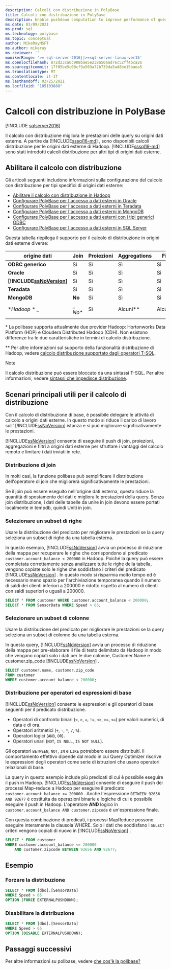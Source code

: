 ```yaml
---
description: Calcoli con distribuzione in PolyBase
title: Calcoli con distribuzione in PolyBase
dexcription: Enable pushdown computation to improve performance of queries on your Hadoop cluster. You can select a subset of rows/columns in an external table for pushdown.
ms.date: 03/09/2021
ms.prod: sql
ms.technology: polybase
ms.topic: conceptual
author: MikeRayMSFT
ms.author: mikeray
ms.reviewer: ''
monikerRange: '>= sql-server-2016||>=sql-server-linux-ver15'
ms.openlocfilehash: 872d23ca6c908bae5e238a50aad76c52ff4bca26
ms.sourcegitcommit: 17f05be5c08cf9a503a72b739da5ad8be15baea5
ms.translationtype: MT
ms.contentlocale: it-IT
ms.lasthandoff: 03/25/2021
ms.locfileid: "105103888"
---
```

# <a name="pushdown-computations-in-polybase"></a>Calcoli con distribuzione in PolyBase

[!INCLUDE [sqlserver2016](../../includes/applies-to-version/sqlserver2016.md)]

Il calcolo con distribuzione migliora le prestazioni delle query su origini dati esterne. A partire da [!INCLUDE[sssql16-md](../../includes/sssql16-md.md)] , sono disponibili calcoli distribuzione per le origini dati esterne di Hadoop. [!INCLUDE[sssql19-md](../../includes/sssql19-md.md)] sono stati introdotti calcoli distribuzione per altri tipi di origini dati esterne.  

## <a name="enable-pushdown-computation"></a> Abilitare il calcolo con distribuzione

Gli articoli seguenti includono informazioni sulla configurazione del calcolo con distribuzione per tipi specifici di origini dati esterne:

- [Abilitare il calcolo con distribuzione in Hadoop](polybase-configure-hadoop.md#pushdown)
- [Configurare PolyBase per l'accesso a dati esterni in Oracle](polybase-configure-oracle.md)
- [Configurare PolyBase per l'accesso a dati esterni in Teradata](polybase-configure-teradata.md)
- [Configurare PolyBase per l'accesso a dati esterni in MongoDB](polybase-configure-mongodb.md)
- [Configurare PolyBase per l'accesso a dati esterni con i tipi generici ODBC](polybase-configure-odbc-generic.md)
- [Configurare PolyBase per l'accesso a dati esterni in SQL Server](polybase-configure-sql-server.md)

Questa tabella riepiloga il supporto per il calcolo di distribuzione in origini dati esterne diverse:

| origine dati      | Join  | Proiezioni | Aggregations | Filtri   | Statistiche |
|------------------|--------|-------------|--------------|-----------|------------|
| **ODBC generico** | Sì    | Sì         | Sì          | Sì       | Sì        |  
| **Oracle**       | Sì    | Sì         | Sì          | Sì       | Sì        |
| **[!INCLUDE[ssNoVersion](../../includes/ssnoversion-md.md)]**   | Sì    | Sì         | Sì          | Sì       | Sì        |
| **Teradata**     | Sì    | Sì         | Sì          | Sì       | Sì        |  
| **MongoDB**      | **No** | Sì         | Sì          | Sì       | Sì        |
| **Hadoop \** _     | _ *No** | Sì         | Alcuni\*\*     | Alcuni\*\*  | Sì        |  
|                  |

\* La polibase supporta attualmente due provider Hadoop: Hortonworks Data Platform (HDP) e Cloudera Distributed Hadoop (CDH). Non esistono differenze tra le due caratteristiche in termini di calcolo distribuzione.

\*\* Per altre informazioni sul supporto della funzionalità distribuzione di Hadoop, vedere [calcolo distribuzione supportato dagli operatori T-SQL](polybase-versioned-feature-summary.md#pushdown-computation-supported-by-t-sql-operators).

> [!NOTE]
> Il calcolo distribuzione può essere bloccato da una sintassi T-SQL. Per altre informazioni, vedere [sintassi che impedisce distribuzione](polybase-versioned-feature-summary.md#syntax-that-prevents-pushdown).

## <a name="key-beneficial-scenarios-of-pushdown-computation"></a>Scenari principali utili per il calcolo di distribuzione

Con il calcolo di distribuzione di base, è possibile delegare le attività di calcolo a origini dati esterne. In questo modo si riduce il carico di lavoro sull' [!INCLUDE[ssNoVersion](../../includes/ssnoversion-md.md)] istanza e si può migliorare significativamente le prestazioni. 

[!INCLUDE[ssNoVersion](../../includes/ssnoversion-md.md)] consente di eseguire il push di join, proiezioni, aggregazioni e filtri a origini dati esterne per sfruttare i vantaggi del calcolo remoto e limitare i dati inviati in rete. 

### <a name="pushdown-of-joins"></a>Distribuzione di join

In molti casi, la funzione polibase può semplificare il distribuzione dell'operatore di join che migliorerà significativamente le prestazioni.  

Se il join può essere eseguito nell'origine dati esterna, questo riduce la quantità di spostamento dei dati e migliora le prestazioni della query. Senza join distribuzione, i dati delle tabelle da unire in join devono essere portati localmente in tempdb, quindi Uniti in join.

### <a name="select-a-subset-of-rows"></a>Selezionare un subset di righe

Usare la distribuzione del predicato per migliorare le prestazioni se la query seleziona un subset di righe da una tabella esterna.

In questo esempio, [!INCLUDE[ssNoVersion](../../includes/ssnoversion-md.md)] avvia un processo di riduzione della mappa per recuperare le righe che corrispondono al predicato `customer.account_balance < 200000` in Hadoop. Poiché la query può essere completata correttamente senza analizzare tutte le righe della tabella, vengono copiate solo le righe che soddisfano i criteri del predicato [!INCLUDE[ssNoVersion](../../includes/ssnoversion-md.md)] . In questo modo si risparmia molto tempo ed è necessario meno spazio per l'archiviazione temporanea quando il numero di saldi dei clienti inferiori a 200000 è ridotto rispetto al numero di clienti con saldi superiori o uguali a 200000.

```sql
SELECT * FROM customer WHERE customer.account_balance < 200000;
SELECT * FROM SensorData WHERE Speed > 65;  
```

### <a name="select-a-subset-of-columns"></a>Selezionare un subset di colonne

Usare la distribuzione del predicato per migliorare le prestazioni se la query seleziona un subset di colonne da una tabella esterna.

In questa query, [!INCLUDE[ssNoVersion](../../includes/ssnoversion-md.md)] avvia un processo di riduzione della mappa per pre-elaborare il file di testo delimitato da Hadoop in modo che vengano copiati solo i dati per le due colonne, Customer.Name e customer.zip_code [!INCLUDE[ssNoVersion](../../includes/ssnoversion-md.md)] .

```sql
SELECT customer.name, customer.zip_code
FROM customer
WHERE customer.account_balance < 200000;
```

### <a name="pushdown-for-basic-expressions-and-operators"></a>Distribuzione per operatori ed espressioni di base

[!INCLUDE[ssNoVersion](../../includes/ssnoversion-md.md)] consente le espressioni e gli operatori di base seguenti per il predicato distribuzione.

- Operatori di confronto binari (`<`, `>`, `=`, `!=`, `<>`, `>=`, `<=`) per valori numerici, di data e di ora.
- Operatori aritmetici (`+`, `-`, `*`, `/`, `%`).
- Operatori logici (`AND`, `OR`).
- Operatori unari (`NOT`, `IS NULL`, `IS NOT NULL`).

Gli operatori `BETWEEN`, `NOT`, `IN` e `LIKE` potrebbero essere distribuiti. Il comportamento effettivo dipende dal modo in cui Query Optimizer riscrive le espressioni degli operatori come serie di istruzioni che usano operatori relazionali di base.

La query in questo esempio include più predicati di cui è possibile eseguire il push in Hadoop. [!INCLUDE[ssNoVersion](../../includes/ssnoversion-md.md)] consente di eseguire il push dei processi Map-reduce a Hadoop per eseguire il predicato `customer.account_balance <= 200000` . Anche l'espressione `BETWEEN 92656 AND 92677` è costituita da operazioni binarie e logiche di cui è possibile eseguire il push in Hadoop. L'operatore **AND** logico in `customer.account_balance AND customer.zipcode` è un'espressione finale.

Con questa combinazione di predicati, i processi MapReduce possono eseguire interamente la clausola WHERE. Solo i dati che soddisfano i `SELECT` criteri vengono copiati di nuovo in [!INCLUDE[ssNoVersion](../../includes/ssnoversion-md.md)] .

```sql
SELECT * FROM customer 
WHERE customer.account_balance <= 200000 
    AND customer.zipcode BETWEEN 92656 AND 92677;
```

## <a name="examples"></a>Esempio

### <a name="force-pushdown"></a>Forzare la distribuzione

```sql
SELECT * FROM [dbo].[SensorData]
WHERE Speed > 65
OPTION (FORCE EXTERNALPUSHDOWN);
```

### <a name="disable-pushdown"></a>Disabilitare la distribuzione

```sql
SELECT * FROM [dbo].[SensorData]
WHERE Speed > 65
OPTION (DISABLE EXTERNALPUSHDOWN);
```

## <a name="next-steps"></a>Passaggi successivi

Per altre informazioni su polibase, vedere [che cos'è la polibase?](polybase-guide.md)
